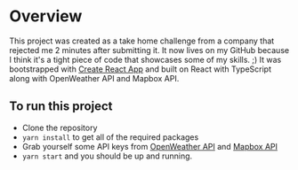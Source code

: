 # Overview

This project was created as a take home challenge from a company that rejected me 2 minutes after submitting it. It now lives on my GitHub because I think it's a tight piece of code that showcases some of my skills. ;) It was bootstrapped with [Create React App](https://github.com/facebook/create-react-app) and built on React with TypeScript along with OpenWeather API and Mapbox API.

## To run this project

-   Clone the repository
-   `yarn install` to get all of the required packages
-   Grab yourself some API keys from [OpenWeather API](https://openweathermap.org/api) and [Mapbox API](https://www.mapbox.com/)
-   `yarn start` and you should be up and running.
